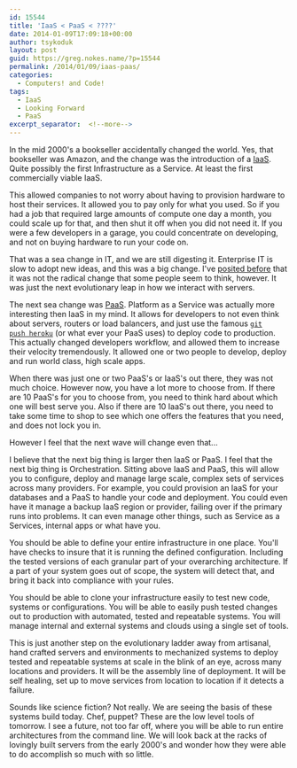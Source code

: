 ```yaml
---
id: 15544
title: 'IaaS < PaaS < ????'
date: 2014-01-09T17:09:18+00:00
author: tsykoduk
layout: post
guid: https://greg.nokes.name/?p=15544
permalink: /2014/01/09/iaas-paas/
categories:
  - Computers! and Code!
tags:
  - IaaS
  - Looking Forward
  - PaaS
excerpt_separator:  <!--more-->
---
```

In the mid 2000's a bookseller accidentally changed the world. Yes, that bookseller was Amazon, and the change was the introduction of a <a href="http://en.wikipedia.org/wiki/Infrastructure_as_a_service#Infrastructure_as_a_service_.28IaaS.29">IaaS</a>. Quite possibly the first Infrastructure as a Service. At least the first commercially viable IaaS.

<!--more-->

This allowed companies to not worry about having to provision hardware to host their services. It allowed you to pay only for what you used. So if you had a job that required large amounts of compute one day a month, you could scale up for that, and then shut it off when you did not need it. If you were a few developers in a garage, you could concentrate on developing, and not on buying hardware to run your code on.

That was a sea change in IT, and we are still digesting it. Enterprise IT is slow to adopt new ideas, and this was a big change. I've <a href="https://greg.nokes.name/2010/02/19/with-clouds-come-a-chance-of-rain/">posited before</a> that it was not the radical change that some people seem to think, however. It was just the next evolutionary leap in how we interact with servers.

The next sea change was <a href="http://en.wikipedia.org/wiki/Platform_as_a_service">PaaS</a>. Platform as a Service was actually more interesting then IaaS in my mind. It allows for developers to not even think about servers, routers or load balancers, and just use the famous <a href="https://devcenter.heroku.com/articles/git#deploying-code"><code>git push heroku</code></a> (or what ever your PaaS uses) to deploy code to production. This actually changed developers workflow, and allowed them to increase their velocity tremendously. It allowed one or two people to develop, deploy and run world class, high scale apps.

When there was just one or two PaaS's or IaaS's out there, they was not much choice. However now, you have a lot more to choose from. If there are 10 PaaS's for you to choose from, you need to think hard about which one will best serve you. Also if there are 10 IaaS's out there, you need to take some time to shop to see which one offers the features that you need, and does not lock you in.

However I feel that the next wave will change even that...

I believe that the next big thing is larger then IaaS or PaaS. I feel that the next big thing is Orchestration. Sitting above IaaS and PaaS, this will allow you to configure, deploy and manage large scale, complex sets of services across many providers. For example, you could provision an IaaS for your databases and a PaaS to handle your code and deployment. You could even have it manage a backup IaaS region or provider, failing over if the primary runs into problems. It can even manage other things, such as Service as a Services, internal apps or what have you.

You should be able to define your entire infrastructure in one place. You'll have checks to insure that it is running the defined configuration. Including the tested versions of each granular part of your overarching architecture. If a part of your system goes out of scope, the system will detect that, and bring it back into compliance with your rules.

You should be able to clone your infrastructure easily to test new code, systems or configurations. You will be able to easily push tested changes out to production with automated, tested and repeatable systems. You will manage internal and external systems and clouds using a single set of tools.

This is just another step on the evolutionary ladder away from artisanal, hand crafted servers and environments to mechanized systems to deploy tested and repeatable systems at scale in the blink of an eye, across many locations and providers. It will be the assembly line of deployment. It will be self healing, set up to move services from location to location if it detects a failure.

Sounds like science fiction? Not really. We are seeing the basis of these systems build today. Chef, puppet? These are the low level tools of tomorrow. I see a future, not too far off, where you will be able to run entire architectures from the command line. We will look back at the racks of lovingly built servers from the early 2000's and wonder how they were able to do accomplish so much with so little.